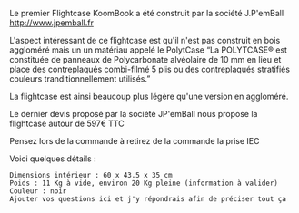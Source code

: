  Le premier Flightcase KoomBook a été construit par la société J.P'emBall http://www.jpemball.fr

L'aspect intéressant de ce flightcase est qu'il n'est pas construit en bois aggloméré mais un un matériau appelé le PolytCase “La POLYTCASE® est constituée de panneaux de Polycarbonate alvéolaire de 10 mm en lieu et place des contreplaqués combi-filmé 5 plis ou des contreplaqués stratifiés couleurs tranditionnellement utilisés.”

La flightcase est ainsi beaucoup plus légère qu'une version en aggloméré.

Le dernier devis proposé par la société JP'emBall nous propose la flightcase autour de 597€ TTC

Pensez lors de la commande à retirez de la commande la prise IEC

Voici quelques détails :

    Dimensions intérieur : 60 x 43.5 x 35 cm
    Poids : 11 Kg à vide, environ 20 Kg pleine (information à valider)
    Couleur : noir
    Ajouter vos questions ici et j'y répondrais afin de préciser tout ça

